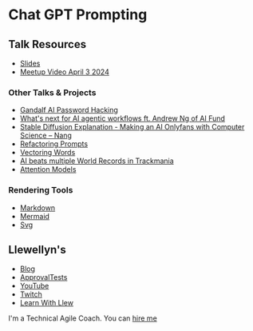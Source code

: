 # Chat GPT Prompting

## Talk Resources

* [Slides](https://github.com/isidore/Talks/raw/master/Slides/ChatGPT_Prompting.pptx)
* [Meetup Video April 3 2024](https://www.youtube.com/live/O18bqBlD1Rw?si=0t_uGtfDdckZIiKE&t=925)

### Other Talks & Projects

* [Gandalf AI Password Hacking](https://gandalf.lakera.ai/)
* [What's next for AI agentic workflows ft. Andrew Ng of AI Fund
](https://youtu.be/sal78ACtGTc?si=Fnfogzue8nyLu4br&t=189)
* [Stable Diffusion Explanation - Making an AI Onlyfans with Computer Science – Nang
](https://youtu.be/nc9kq9ZkNV8?si=K_9JqwJ46j1B1Q6J&t=314)
* [Refactoring Prompts](https://github.com/isidore/Refactoring.ChatGPT.Prompts)
* [Vectoring Words](https://www.youtube.com/watch?v=L3D0JEA1Jdc)
* [AI beats multiple World Records in Trackmania](https://www.youtube.com/watch?v=kojH8a7BW04)
* [Attention Models](https://www.youtube.com/watch?v=eMlx5fFNoYc)

### Rendering Tools

* [Markdown](https://markdownlivepreview.com/)
* [Mermaid](https://mermaid.live/)
* [Svg](https://www.svgviewer.dev/)


## Llewellyn's<!-- include: llewellyn.md -->

* [Blog](https://llewellynfalco.blogspot.com/)
* [ApprovalTests](https://github.com/approvals/)
* [YouTube](https://www.youtube.com/user/isidoreus/videos)
* [Twitch](https://www.twitch.tv/llewellynfalco)
* [Learn With Llew](https://github.com/LearnWithLlew)

I'm a Technical Agile Coach. You can [hire me](http://llewellynfalco.blogspot.com/p/hire-me.html)
<!-- endInclude -->
